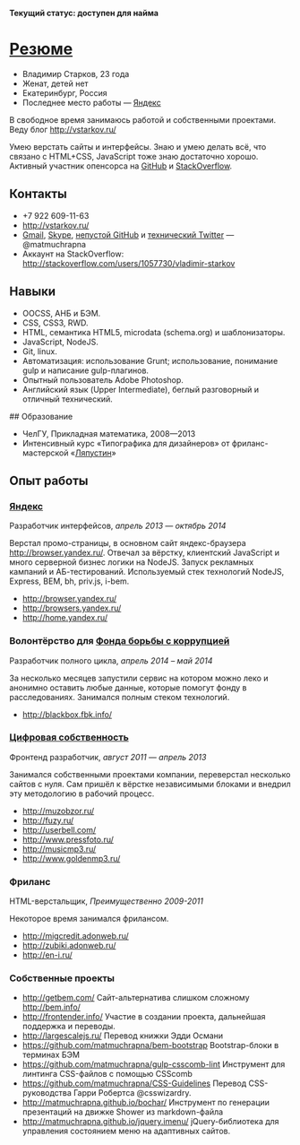 **Текущий статус: доступен для найма**

# [Резюме](http://matmuchrapna.github.io/cv/ru/)

* Владимир Старков, 23 года
* Женат, детей нет
* Екатеринбург, Россия
* Последнее место работы — [Яндекс](https://yandex.ru/)

В свободное время занимаюсь работой и собственными проектами. Веду блог http://vstarkov.ru/

Умею верстать сайты и интерфейсы. Знаю и умею делать всё, что связано с HTML+CSS, JavaScript тоже знаю достаточно хорошо. Активный участник опенсорса на [GitHub](http://github.com/matmuchrapna) и [StackOverflow](http://stackoverflow.com/users/1057730/vladimir-starkov).


## Контакты

* +7 922 609-11-63
* http://vstarkov.ru/
* [Gmail](mailto:matmuchrapna@gmail.com), [Skype](skype:matmuchrapna?call), [непустой GitHub](https://github.com/matmuchrapna) и [технический Twitter](https://twitter.com/matmuchrapna) — @matmuchrapna
* Аккаунт на StackOverflow: http://stackoverflow.com/users/1057730/vladimir-starkov

## Навыки

* OOCSS, АНБ и БЭМ.
* CSS, CSS3, RWD.
* HTML, семантика HTML5, microdata (schema.org) и шаблонизаторы.
* JavaScript, NodeJS.
* Git, linux.
* Автоматизация: использование Grunt; использование, понимание gulp и написание gulp-плагинов.
* Опытный пользователь Adobe Photoshop.
* Английский язык (Upper Intermediate), беглый разговорный и отличный технический.

## Образование

* ЧелГУ, Прикладная математика, 2008—2013
* Интенсивный курс «Типографика для дизайнеров» от фриланс-мастерской «[Ляпустин](http://lyapustin.com/)»

## Опыт работы

### [Яндекс](https://yandex.ru/)
Разработчик интерфейсов, *апрель 2013 — октябрь 2014*

Верстал промо-страницы, в основном сайт яндекс-браузера http://browser.yandex.ru/. Отвечал за вёрстку, клиентский JavaScript и много серверной бизнес логики на NodeJS. Запуск рекламных кампаний и АБ-тестирований. Используемый стек технологий NodeJS, Express, BEM, bh, priv.js, i-bem.

* http://browser.yandex.ru/
* http://browsers.yandex.ru/
* http://home.yandex.ru/

### Волонтёрство для [Фонда борьбы с коррупцией](http://fbk.info/)
Разработчик полного цикла, *апрель 2014 – май 2014*

За несколько месяцев запустили сервис на котором можно леко и анонимно оставить любые данные, которые помогут фонду в расследованиях. Занимался полным стеком технологий.

* http://blackbox.fbk.info/

### [Цифровая собственность](http://digipro.ru/)
Фронтенд разработчик, *август 2011 — апрель 2013*

Занимался собственными проектами компании, переверстал несколько сайтов с нуля. Сам пришёл к вёрстке независимыми блоками и внедрил эту методологию в рабочий процесс.

* http://muzobzor.ru/
* http://fuzy.ru/
* http://userbell.com/
* http://www.pressfoto.ru/
* http://musicmp3.ru/
* http://www.goldenmp3.ru/

### Фриланс
HTML-верстальщик, *Преимущественно 2009-2011*

Некоторое время занимался фрилансом.

* http://migcredit.adonweb.ru/
* http://zubiki.adonweb.ru/
* http://en-i.ru/


### Собственные проекты

* http://getbem.com/ Сайт-альтернатива слишком сложному http://bem.info/
* http://frontender.info/ Участие в создании проекта, дальнейшая поддержка и переводы.
* http://largescalejs.ru/ Перевод книжки Эдди Османи
* https://github.com/matmuchrapna/bem-bootstrap Bootstrap-блоки в терминах БЭМ
* https://github.com/matmuchrapna/gulp-csscomb-lint Инструмент для линтинга CSS-файлов с помощью CSScomb
* https://github.com/matmuchrapna/CSS-Guidelines Перевод CSS-руководства Гарри Робертса @csswizardry.
* http://matmuchrapna.github.io/bochar/ Инструмент по генерации презентаций на движке Shower из markdown-файла
* http://matmuchrapna.github.io/jquery.imenu/ jQuery-библиотека для управления состоянием меню на адаптивных сайтов.

